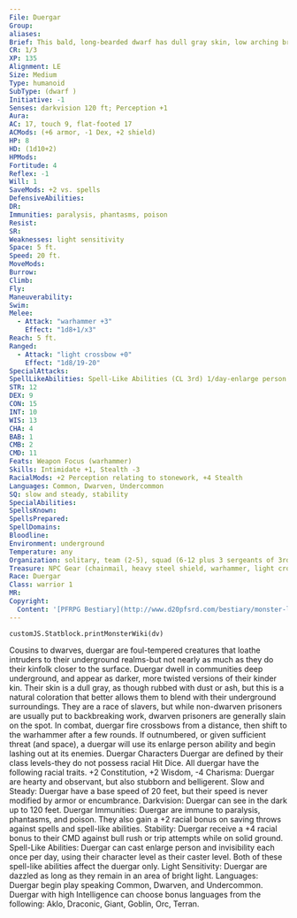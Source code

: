 ```yaml
---
File: Duergar
Group: 
aliases: 
Brief: This bald, long-bearded dwarf has dull gray skin, low arching brows, and eyes that seem to absorb rather than reflect the light.
CR: 1/3
XP: 135
Alignment: LE
Size: Medium
Type: humanoid
SubType: (dwarf )
Initiative: -1
Senses: darkvision 120 ft; Perception +1
Aura: 
AC: 17, touch 9, flat-footed 17
ACMods: (+6 armor, -1 Dex, +2 shield)
HP: 8
HD: (1d10+2)
HPMods: 
Fortitude: 4
Reflex: -1
Will: 1
SaveMods: +2 vs. spells
DefensiveAbilities: 
DR: 
Immunities: paralysis, phantasms, poison
Resist: 
SR: 
Weaknesses: light sensitivity
Space: 5 ft.
Speed: 20 ft.
MoveMods: 
Burrow: 
Climb: 
Fly: 
Maneuverability: 
Swim: 
Melee: 
  - Attack: "warhammer +3"
    Effect: "1d8+1/x3"
Reach: 5 ft.
Ranged: 
  - Attack: "light crossbow +0"
    Effect: "1d8/19-20"
SpecialAttacks: 
SpellLikeAbilities: Spell-Like Abilities (CL 3rd) 1/day-enlarge person (self only), invisibility (self only)
STR: 12
DEX: 9
CON: 15
INT: 10
WIS: 13
CHA: 4
BAB: 1
CMB: 2
CMD: 11
Feats: Weapon Focus (warhammer)
Skills: Intimidate +1, Stealth -3
RacialMods: +2 Perception relating to stonework, +4 Stealth
Languages: Common, Dwarven, Undercommon
SQ: slow and steady, stability
SpecialAbilities: 
SpellsKnown: 
SpellsPrepared: 
SpellDomains: 
Bloodline: 
Environment: underground
Temperature: any
Organization: solitary, team (2-5), squad (6-12 plus 3 sergeants of 3rd level and 1 leader of 3rd-8th level), or clan (13-80 plus 25% noncombatant children plus 1 sergeant of 3rd level per 5 adults, 3-6 lieutenants of 3rd-6th level, and 1-4 captains of 9th level)
Treasure: NPC Gear (chainmail, heavy steel shield, warhammer, light crossbow [20 bolts], 3d6 gp, other treasure)
Race: Duergar
Class: warrior 1
MR: 
Copyright:
  Content: '[PFRPG Bestiary](http://www.d20pfsrd.com/bestiary/monster-listings/humanoids/duergar)'
---
```

```dataviewjs
customJS.Statblock.printMonsterWiki(dv)
```
Cousins to dwarves, duergar are foul-tempered creatures that loathe intruders to their underground realms-but not nearly as much as they do their kinfolk closer to the surface. Duergar dwell in communities deep underground, and appear as darker, more twisted versions of their kinder kin. Their skin is a dull gray, as though rubbed with dust or ash, but this is a natural coloration that better allows them to blend with their underground surroundings. They are a race of slavers, but while non-dwarven prisoners are usually put to backbreaking work, dwarven prisoners are generally slain on the spot. In combat, duergar fire crossbows from a distance, then shift to the warhammer after a few rounds. If outnumbered, or given sufficient threat (and space), a duergar will use its enlarge person ability and begin lashing out at its enemies. Duergar Characters Duergar are defined by their class levels-they do not possess racial Hit Dice. All duergar have the following racial traits. +2 Constitution, +2 Wisdom, -4 Charisma: Duergar are hearty and observant, but also stubborn and belligerent. Slow and Steady: Duergar have a base speed of 20 feet, but their speed is never modified by armor or encumbrance. Darkvision: Duergar can see in the dark up to 120 feet. Duergar Immunities: Duergar are immune to paralysis, phantasms, and poison. They also gain a +2 racial bonus on saving throws against spells and spell-like abilities. Stability: Duergar receive a +4 racial bonus to their CMD against bull rush or trip attempts while on solid ground. Spell-Like Abilities: Duergar can cast enlarge person and invisibility each once per day, using their character level as their caster level. Both of these spell-like abilities affect the duergar only. Light Sensitivity: Duergar are dazzled as long as they remain in an area of bright light. Languages: Duergar begin play speaking Common, Dwarven, and Undercommon. Duergar with high Intelligence can choose bonus languages from the following: Aklo, Draconic, Giant, Goblin, Orc, Terran.
